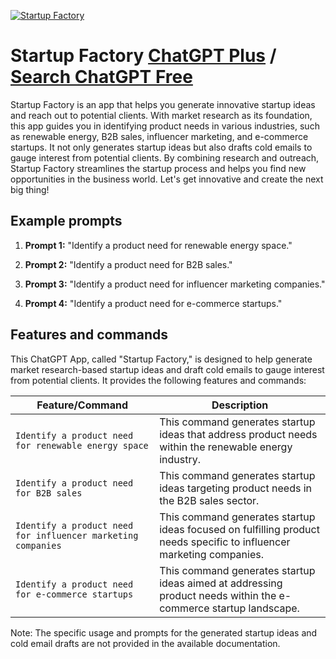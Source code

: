 
[![Startup Factory](https://files.oaiusercontent.com/file-Wlt5xTcXgYMRWJCKfxnpNSa6?se=2123-10-18T23%3A27%3A35Z&sp=r&sv=2021-08-06&sr=b&rscc=max-age%3D31536000%2C%20immutable&rscd=attachment%3B%20filename%3D234a3ed1-1cfa-4d4b-a147-3e1dd73efb04.png&sig=%2BZrE%2BHFDkHtRw9cBukeKEJWaYjw9uIVSx78omfJuqJY%3D)](https://chat.openai.com/g/g-o11nOBVww-startup-factory)

# Startup Factory [ChatGPT Plus](https://chat.openai.com/g/g-o11nOBVww-startup-factory) / [Search ChatGPT Free](https://gptcall.net/index.html#/?search=Startup%20Factory)

Startup Factory is an app that helps you generate innovative startup ideas and reach out to potential clients. With market research as its foundation, this app guides you in identifying product needs in various industries, such as renewable energy, B2B sales, influencer marketing, and e-commerce startups. It not only generates startup ideas but also drafts cold emails to gauge interest from potential clients. By combining research and outreach, Startup Factory streamlines the startup process and helps you find new opportunities in the business world. Let's get innovative and create the next big thing!

## Example prompts

1. **Prompt 1:** "Identify a product need for renewable energy space."

2. **Prompt 2:** "Identify a product need for B2B sales."

3. **Prompt 3:** "Identify a product need for influencer marketing companies."

4. **Prompt 4:** "Identify a product need for e-commerce startups."


## Features and commands

This ChatGPT App, called "Startup Factory," is designed to help generate market research-based startup ideas and draft cold emails to gauge interest from potential clients. It provides the following features and commands:

| Feature/Command | Description |
| --- | --- |
| `Identify a product need for renewable energy space` | This command generates startup ideas that address product needs within the renewable energy industry. |
| `Identify a product need for B2B sales` | This command generates startup ideas targeting product needs in the B2B sales sector. |
| `Identify a product need for influencer marketing companies` | This command generates startup ideas focused on fulfilling product needs specific to influencer marketing companies. |
| `Identify a product need for e-commerce startups` | This command generates startup ideas aimed at addressing product needs within the e-commerce startup landscape. |

Note: The specific usage and prompts for the generated startup ideas and cold email drafts are not provided in the available documentation.



